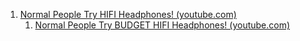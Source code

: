 1. [Normal People Try HIFI Headphones! (youtube.com)](https://www.youtube.com/watch?v=EsoJacx1yTs)
	1. [Normal People Try BUDGET HIFI Headphones! (youtube.com)](https://www.youtube.com/watch?v=RLI8-JbBgEY)
